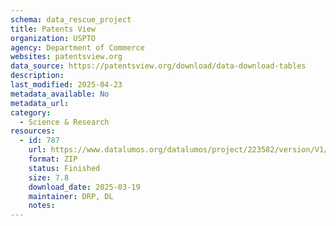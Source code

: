 ```yaml
---
schema: data_rescue_project 
title: Patents View
organization: USPTO
agency: Department of Commerce
websites: patentsview.org
data_source: https://patentsview.org/download/data-download-tables
description: 
last_modified: 2025-04-23
metadata_available: No
metadata_url: 
category:
  - Science & Research 
resources:
  - id: 787
    url: https://www.datalumos.org/datalumos/project/223582/version/V1/view
    format: ZIP
    status: Finished
    size: 7.8
    download_date: 2025-03-19
    maintainer: DRP, DL
    notes: 
---
```

